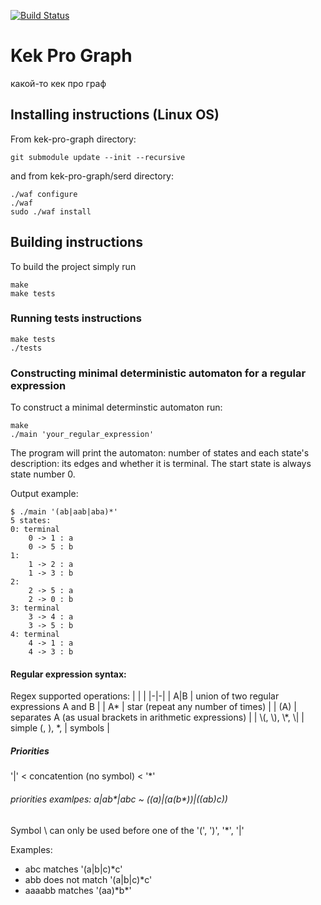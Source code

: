 [![Build Status](https://travis-ci.com/rediska0123/kek-pro-graph.svg?branch=master)](https://travis-ci.org/rediska0123/kek-pro-graph)

# Kek Pro Graph
какой-то кек про граф

## Installing instructions (Linux OS)

From kek-pro-graph directory:
```
git submodule update --init --recursive
```
and from kek-pro-graph/serd directory:
```
./waf configure
./waf
sudo ./waf install
```

## Building instructions

To build the project simply run
```
make
make tests
```

### Running tests instructions

```
make tests
./tests
```

### Constructing minimal deterministic automaton for a regular expression

To construct a minimal determinstic automaton run:
```
make
./main 'your_regular_expression'
```
The program will print the automaton: number of states and each state's description: its edges and whether it is terminal.
The start state is always state number 0.

Output example:
```
$ ./main '(ab|aab|aba)*'
5 states: 
0: terminal
	0 -> 1 : a
	0 -> 5 : b
1: 
	1 -> 2 : a
	1 -> 3 : b
2: 
	2 -> 5 : a
	2 -> 0 : b
3: terminal
	3 -> 4 : a
	3 -> 5 : b
4: terminal
	4 -> 1 : a
	4 -> 3 : b
```

#### Regular expression syntax:

Regex supported operations:
| | |
|-|-|
| A\|B                  | union of two regular expressions A and B                  |
| A*                    | star (repeat any number of times)                         |
| (A)                   | separates A (as usual brackets in arithmetic expressions) |
| \\(, \\), \\*, \\\|   | simple (, ), *, \| symbols                                |

##### Priorities
'|' < concatention (no symbol) < '*'

###### priorities examlpes:  a|ab*|abc ~ ((a)|(a(b*))|((ab)c))

Symbol \ can only be used before one of the '(', ')', '*', '|'

Examples:
 * abc matches        '(a|b|c)*c'
 * abb does not match '(a|b|c)*c'
 * aaaabb matches     '(aa)\*b\*'

